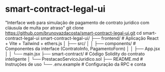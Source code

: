# smart-contract-legal-ui
"Interface web para simulação de pagamento de contrato jurídico com cláusula de multa por atraso"
git clone https://github.com/brunovazdacosta/smart-contract-legal-ui.git
cd smart-contract-legal-ui
smart-contract-legal-ui/
├── frontend/            # Aplicação React + Vite + Tailwind + ethers.js
│   ├── src/
│   │   ├── components/  # Componentes da interface (ContratoInfo, PagamentoForm)
│   │   ├── App.jsx
│   │   └── main.jsx
├── smart-contract/      # Código Solidity do contrato inteligente
│   └── PrestacaoServicoJuridico.sol
├── README.md            # Instruções de uso
└── .env.example         # Configuração da RPC e conta
